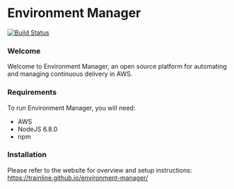 # Environment Manager

[![Build Status](https://travis-ci.org/trainline/environment-manager.svg?branch=master)](https://travis-ci.org/trainline/environment-manager)

### Welcome
Welcome to Environment Manager, an open source platform for automating and managing continuous delivery in AWS.

### Requirements
To run Environment Manager, you will need:
- AWS
- NodeJS 6.8.0
- npm

### Installation
Please refer to the website for overview and setup instructions:
<https://trainline.github.io/environment-manager/>

